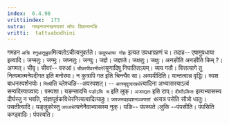 ```yaml
---
index:  6.4.98
vrittiindex:  173
sutra:  गमहनजनखनघसां लोपः क्ङित्यनङि
vritti:  tattvabodhini 
---
```


गमहन `अचि श्नुधातुभ्रुवा`मित्यतोऽचीत्यनुवर्तते। `ऊदुपधाया गोहः` इत्यत उपधाग्रहणं च। तदाह-- एषामुपधाया इत्यादि। जग्मतुः। जग्मुः। जघ्नतुः। जग्घुः। जज्ञे। जज्ञाते। जक्षतुः। जक्षुः। अनङीति अनङीति किम् ?। अगमत्। चीवृ। चीवरं-- वरुआं। `चीवरपीवरमीवरे`त्युणादिषु निपातितऽयम्। व्यय गतौ। वित्तत्यागे तु नित्यमात्मनेपदीगत इति मनोरमा। न कुत्रापि गत इति चिन्त्यैव सा। अव्ययीदिति। यान्तत्वान्न वृद्धिः। स्पश बाधनस्पर्शनयोः। `णिश्री`ति च्लेश्चङि--अपस्पशत्। -- `अत्स्मृद्दृत्वरप्रथे`त्यादिना अभ्यासस्याऽत्वं सन्वदित्त्वापवादः। पस्पशा। यङन्तादचि `यङोऽचि च` इति लुक्। `अजाद्यतः` इति टाप्। `दीर्घोऽकितः` इत्यभ्यासस्य दीर्घस्तु न भवति, संज्ञापूर्वकविधेरनित्यत्वादित्याहुः। `जपजभदहदशभञ्जपसां चे`त्यत्र पसेति सौत्रो धातुः। पसतीत्यादि। यङ्लुकोस्तु `जपजभे`त्यनेनैवाभ्यासस्य नुक्। यङि-- पंपस्यते।लुकि --पंपसीति। पंपसिति कण्ड्वादिः। पंपस्यति।

